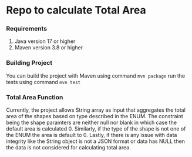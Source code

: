 # Repo to calculate Total Area

### Requirements
1) Java version 17 or higher
2) Maven version 3.8 or higher

### Building Project
You can build the project with Maven using command `mvn package`
run the tests using command `mvn test`

### Total Area Function
Currently, the project allows String array as input that aggregates the total area of the shapes based on type described in the ENUM.
The constraint being the shape paramters are neither null nor blank in which case the default area is calculated 0.
Similarly, if the type of the shape is not one of the ENUM the area is default to 0.
Lastly, if there is any issue with data integrity like the String object is not a JSON format or data has NULL then the data is not considered for calculating total area.